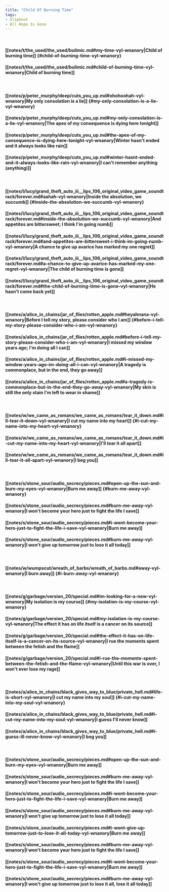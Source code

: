 ```yaml
---
title: "Child Of Burning Time"
tags:
- Slipknot
- All Hope Is Gone
---
```

&nbsp;
#### [[notes/t/the_used/the_used/bulimic.md#my-time-vyl-wnanory|Child of burning time]] {#child-of-burning-time-vyl-wnanory}
#### [[notes/t/the_used/the_used/bulimic.md#child-of-burning-time-vyl-wnanory|Child of burning time]]
&nbsp;
#### [[notes/p/peter_murphy/deep/cuts_you_up.md#ohohoohah-vyl-wnanory|My only consolation is a lie]] {#my-only-consolation-is-a-lie-vyl-wnanory}
#### [[notes/p/peter_murphy/deep/cuts_you_up.md#my-only-consolation-is-a-lie-vyl-wnanory|The apex of my consequence is dying here tonight]]
#### [[notes/p/peter_murphy/deep/cuts_you_up.md#the-apex-of-my-consequence-is-dying-here-tonight-vyl-wnanory|Winter hasn't ended and it always looks like rain]]
#### [[notes/p/peter_murphy/deep/cuts_you_up.md#winter-hasnt-ended-and-it-always-looks-like-rain-vyl-wnanory|I can't remember anything (anything)]]
&nbsp;
#### [[notes/l/lucy/grand_theft_auto_iii__lips_106_original_video_game_soundtrack/forever.md#aahah-vyl-wnanory|Inside the absolution, we succumb]] {#inside-the-absolution-we-succumb-vyl-wnanory}
#### [[notes/l/lucy/grand_theft_auto_iii__lips_106_original_video_game_soundtrack/forever.md#inside-the-absolution-we-succumb-vyl-wnanory|And appetites are bittersweet; I think I'm going numb]]
#### [[notes/l/lucy/grand_theft_auto_iii__lips_106_original_video_game_soundtrack/forever.md#and-appetites-are-bittersweet-i-think-im-going-numb-vyl-wnanory|A chance to give up avarice has marked my one regret]]
#### [[notes/l/lucy/grand_theft_auto_iii__lips_106_original_video_game_soundtrack/forever.md#a-chance-to-give-up-avarice-has-marked-my-one-regret-vyl-wnanory|The child of burning time is gone]]
#### [[notes/l/lucy/grand_theft_auto_iii__lips_106_original_video_game_soundtrack/forever.md#the-child-of-burning-time-is-gone-vyl-wnanory|He hasn't come back yet]]
&nbsp;
#### [[notes/a/alice_in_chains/jar_of_flies/rotten_apple.md#heyahnana-vyl-wnanory|Before I tell my story, please consider who I am]] {#before-i-tell-my-story-please-consider-who-i-am-vyl-wnanory}
#### [[notes/a/alice_in_chains/jar_of_flies/rotten_apple.md#before-i-tell-my-story-please-consider-who-i-am-vyl-wnanory|I missed my window years ago; I'm doing all I can]]
#### [[notes/a/alice_in_chains/jar_of_flies/rotten_apple.md#i-missed-my-window-years-ago-im-doing-all-i-can-vyl-wnanory|A tragedy is commonplace, but in the end, they go away]]
#### [[notes/a/alice_in_chains/jar_of_flies/rotten_apple.md#a-tragedy-is-commonplace-but-in-the-end-they-go-away-vyl-wnanory|My skin is still the only stain I'm left to wear in shame]]
&nbsp;
#### [[notes/w/we_came_as_romans/we_came_as_romans/tear_it_down.md#ill-tear-it-down-vyl-wnanory|I cut my name into my heart]] {#i-cut-my-name-into-my-heart-vyl-wnanory}
#### [[notes/w/we_came_as_romans/we_came_as_romans/tear_it_down.md#i-cut-my-name-into-my-heart-vyl-wnanory|I'll tear it all apart]]
#### [[notes/w/we_came_as_romans/we_came_as_romans/tear_it_down.md#ill-tear-it-all-apart-vyl-wnanory|I beg you]]
&nbsp;
#### [[notes/s/stone_sour/audio_secrecy/pieces.md#open-up-the-sun-and-burn-my-eyes-vyl-wnanory|Burn me away]] {#burn-me-away-vyl-wnanory}
#### [[notes/s/stone_sour/audio_secrecy/pieces.md#burn-me-away-vyl-wnanory|I won't become your hero just to fight the life I save]]
#### [[notes/s/stone_sour/audio_secrecy/pieces.md#i-wont-become-your-hero-just-to-fight-the-life-i-save-vyl-wnanory|Burn me away]]
#### [[notes/s/stone_sour/audio_secrecy/pieces.md#burn-me-away-vyl-wnanory|I won't give up tomorrow just to lose it all today]]
&nbsp;
#### [[notes/w/wumpscut/wreath_of_barbs/wreath_of_barbs.md#away-vyl-wnanory|I burn away]] {#i-burn-away-vyl-wnanory}
&nbsp;
#### [[notes/g/garbage/version_20/special.md#im-looking-for-a-new-vyl-wnanory|My isolation is my course]] {#my-isolation-is-my-course-vyl-wnanory}
#### [[notes/g/garbage/version_20/special.md#my-isolation-is-my-course-vyl-wnanory|The effect it has on life itself is a cancer on its source]]
#### [[notes/g/garbage/version_20/special.md#the-effect-it-has-on-life-itself-is-a-cancer-on-its-source-vyl-wnanory|I rue the moments spent between the fetish and the flame]]
#### [[notes/g/garbage/version_20/special.md#i-rue-the-moments-spent-between-the-fetish-and-the-flame-vyl-wnanory|Until this war is over, I won't ever lose my rage]]
&nbsp;
#### [[notes/a/alice_in_chains/black_gives_way_to_blue/private_hell.md#life-is-short-vyl-wnanory|I cut my name into my soul]] {#i-cut-my-name-into-my-soul-vyl-wnanory}
#### [[notes/a/alice_in_chains/black_gives_way_to_blue/private_hell.md#i-cut-my-name-into-my-soul-vyl-wnanory|I guess I'll never know]]
#### [[notes/a/alice_in_chains/black_gives_way_to_blue/private_hell.md#i-guess-ill-never-know-vyl-wnanory|I beg you]]
&nbsp;
#### [[notes/s/stone_sour/audio_secrecy/pieces.md#open-up-the-sun-and-burn-my-eyes-vyl-wnanory|Burn me away]]
#### [[notes/s/stone_sour/audio_secrecy/pieces.md#burn-me-away-vyl-wnanory|I won't become your hero just to fight the life I save]]
#### [[notes/s/stone_sour/audio_secrecy/pieces.md#i-wont-become-your-hero-just-to-fight-the-life-i-save-vyl-wnanory|Burn me away]]
#### [[notes/s/stone_sour/audio_secrecy/pieces.md#burn-me-away-vyl-wnanory|I won't give up tomorrow just to lose it all today]]
#### [[notes/s/stone_sour/audio_secrecy/pieces.md#i-wont-give-up-tomorrow-just-to-lose-it-all-today-vyl-wnanory|Burn me away]]
#### [[notes/s/stone_sour/audio_secrecy/pieces.md#burn-me-away-vyl-wnanory|I won't become your hero just to fight the life I save]]
#### [[notes/s/stone_sour/audio_secrecy/pieces.md#i-wont-become-your-hero-just-to-fight-the-life-i-save-vyl-wnanory|Burn me away]]
#### [[notes/s/stone_sour/audio_secrecy/pieces.md#burn-me-away-vyl-wnanory|I won't give up tomorrow just to lose it all, lose it all today]]

